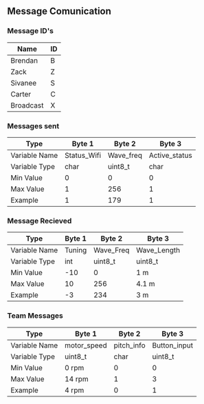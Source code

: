 ## Message Comunication

### Message ID's

Name        |  ID     
------------|--------
Brendan     | B
Zack        | Z
Sivanee     | S
Carter      | C
Broadcast   | X

### Messages sent

Type          | Byte 1        | Byte 2        | Byte 3         
--------------|---------------|---------------|---------------
Variable Name | Status_Wifi   | Wave_freq     | Active_status
Variable Type | char          | uint8_t          | char           
Min Value     | 0             | 0             | 0            
Max Value     | 1             | 256           | 1            
Example       | 1             | 179           | 1            



### Message Recieved

Type          | Byte 1        | Byte 2        | Byte 3         
--------------|---------------|---------------|---------------
Variable Name | Tuning        | Wave_Freq     | Wave_Length
Variable Type | int           | uint8_t       | uint8_t           
Min Value     | -10           | 0             | 1 m            
Max Value     | 10            | 256           | 4.1 m            
Example       | -3            | 234           | 3 m            


### Team Messages 

Type          | Byte 1        | Byte 2        | Byte 3         
--------------|---------------|---------------|---------------
Variable Name | motor_speed   | pitch_info    | Button_input
Variable Type | uint8_t       | char          | uint8_t           
Min Value     | 0 rpm         | 0             | 0            
Max Value     | 14 rpm        | 1             | 3            
Example       | 4 rpm         | 0             | 1            

